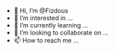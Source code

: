 - 👋 Hi, I’m @Fizdous
- 👀 I’m interested in ...
- 🌱 I’m currently learning ...
- 💞️ I’m looking to collaborate on ...
- 📫 How to reach me ...

<!---
Fizdous/Fizdous is a ✨ special ✨ repository because its `README.md` (this file) appears on your GitHub profile.
You can click the Preview link to take a look at your changes.
--->
